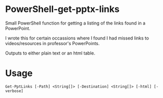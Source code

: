 # PowerShell-get-pptx-links
Small PowerShell function for getting a listing of the links found in a PowerPoint.

I wrote this for certain occassions where I found I had missed links to videos/resources in professor's PowerPoints.

Outputs to either plain text or an html table.

# Usage

```
Get-PptLinks [-Path] <String[]> [-Destination] <String[]> [-html] [-verbose]
```
